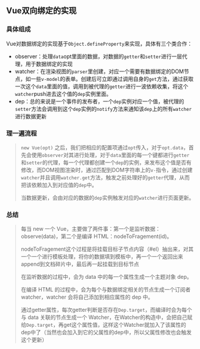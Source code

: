 ## Vue双向绑定的实现

### 具体组成

Vue对数据绑定的实现基于`Object.defineProperty`来实现，具体有三个类合作：

- observer：处理`data`opt里面的数据，对数据的`getter`和`setter`进行一层代理，用于数据绑定的实现
- watcher：在渲染视图的`parser`里创建，对应一个需要有数据绑定的DOM节点，如一些`v-model`的表单。创建后可立即通过调用自身的`get`方法，通过获取一次这个`data`里面的值，调用到被代理的`getter`进行一波依赖收集，将这个`watcher`push进去这个值的`dep`实例里面。
- dep：总的来说是一个事件的发布者，一个`dep`实例对应一个值，被代理的`setter`方法会调用到这个`dep`实例的`notify`方法来通知该`dep`上的所有`watcher`进行数据更新



### 理一遍流程

> `new Vue(opt)` 之后，我们把相应的配置项通过`opt`传入，对于`opt.data`，首先会使用`observer`对其进行处理，对于`data`里面的每一个键都进行`getter`和`setter`的代理，每一个代理都创建一个`dep`的实例，来发布这个值是否有修改，而DOM视图渲染时，通过匹配到DOM字符串上的`v-`指令，通过创建`watcher`并且调用`watcher.get`方法，触发之前处理好的`getter`代理，从而把该依赖加入到对应值的`dep`中。
>
> 当数据更新，会由对应的数据的`dep`实例触发对应的`watcher`进行页面更新。



### 总结

> 每当 new 一个 Vue，主要做了两件事：第一个是监听数据：observe(data)，第二个是编译 HTML：nodeToFragement(id)。
>
> nodeToFragement这个过程是将挂载目标子节点内容（#el）抽出来，对其一个一个进行模板处理，将你的数据填到模板中，再一个一个返回出来append到文档碎片中，最后再一起挂载到目标节点
>
> 在监听数据的过程中，会为 data 中的每一个属性生成一个主题对象 dep。
>
> 在编译 HTML 的过程中，会为每个与数据绑定相关的节点生成一个订阅者 watcher，watcher 会将自己添加到相应属性的 dep 中。
>
> 通过getter属性，每次getter判断是否存在`Dep.target`，而编译时会为每个与 data 关联的节点生成一个 Watcher，在Watcher的构造中，会把自己赋给`Dep.target`，再get这个属性值，这样这个Watcher就加入了该属性的dep中了（当然也会加入到它的父属性的dep中，所以父属性修改也会触发这个更新）